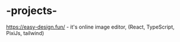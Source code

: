 # -projects-

https://easy-design.fun/  - it's online image editor,  (React, TypeScript, PixiJs, tailwind)

